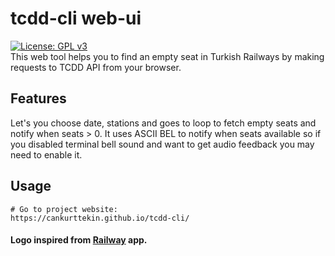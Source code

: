 # tcdd-cli web-ui
[![License: GPL v3](https://img.shields.io/badge/License-GPLv3-blue.svg)](https://www.gnu.org/licenses/gpl-3.0)
<br>
This web tool helps you to find an empty seat in Turkish Railways by making requests to TCDD API from your browser. 


## Features
Let's you choose date, stations and goes to loop to fetch empty seats and notify when seats > 0.
It uses ASCII BEL to notify when seats available so if you disabled terminal bell sound and want to get audio feedback you may need to enable it.

## Usage
```
# Go to project website:
https://cankurttekin.github.io/tcdd-cli/
```

#### Logo inspired from [Railway](https://apps.gnome.org/DieBahn/) app.

